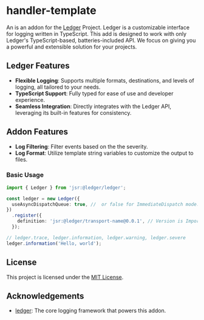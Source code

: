 # handler-template

An is an addon for the [Ledger](https://github.com/TSLedger/ledger) Project. Ledger is a customizable interface for logging written in TypeScript. This add is designed to work with only Ledger's TypeScript-based, batteries-included API. We focus on giving you a powerful and extensible solution for your projects.

## Ledger Features

- **Flexible Logging**: Supports multiple formats, destinations, and levels of logging, all tailored to your needs.
- **TypeScript Support**: Fully typed for ease of use and developer experience.
- **Seamless Integration**: Directly integrates with the Ledger API, leveraging its built-in features for consistency.

## Addon Features

- **Log Filtering**: Filter events based on the the severity.
- **Log Format**: Utilize template string variables to customize the output to files.

### Basic Usage

```ts
import { Ledger } from 'jsr:@ledger/ledger';

const ledger = new Ledger({
  useAsyncDispatchQueue: true, //  or false for ImmediateDispatch mode.
})
  .register({
    definition: 'jsr:@ledger/transport-name@0.0.1', // Version is Important
  });

// ledger.trace, ledger.information, ledger.warning, ledger.severe
ledger.information('Hello, world');
```

## License

This project is licensed under the [MIT License](LICENSE).

## Acknowledgements

- [ledger](https://github.com/TSLedger/ledger): The core logging framework that powers this addon.
